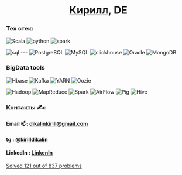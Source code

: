 <h1 align="center"><a href="https://kirilldikalin.github.io/kirilldikalin.io/index.html">Кирилл</a>, DE</h1>

### Тех стек:
![Scala](https://img.shields.io/badge/-Scala-090909?style=for-the-badge&logo=Scala)
![python](https://img.shields.io/badge/-python-090909?style=for-the-badge&logo=python) 
![spark](https://img.shields.io/badge/-spark-090909?style=for-the-badge&logo=spark) 

<!-- ![NumPy](https://img.shields.io/badge/-NumPy-090909?style=for-the-badge&logo=NumPy)
![Pandas](https://img.shields.io/badge/-Pandas-090909?style=for-the-badge&logo=Pandas)
 -->
![sql](https://img.shields.io/badge/-sql-090909?style=for-the-badge&logo=sql) ---
![PostgreSQL](https://img.shields.io/badge/-PostgreSQL-090909?style=for-the-badge&logo=PostgreSQL)
![MySQL](https://img.shields.io/badge/-MySQL-090909?style=for-the-badge&logo=MySQL)
![clickhouse](https://img.shields.io/badge/-clickhouse-090909?style=for-the-badge&logo=clickhouse)
![Oracle](https://img.shields.io/badge/-Oracle-090909?style=for-the-badge&logo=Oracle)
![MongoDB](https://img.shields.io/badge/-MongoDB-090909?style=for-the-badge&logo=MongoDB)

<!-- Остальные языки с которыми я в той или иной мере знаком:

![Java](https://img.shields.io/badge/-java-090909?style=for-the-badge&logo=java) 
![R](https://img.shields.io/badge/-R-090909?style=for-the-badge&logo=R)
![Go](https://img.shields.io/badge/-Go-090909?style=for-the-badge&logo=Go) -->

### BigData tools

![Hbase](https://img.shields.io/badge/-Hbase-090909?style=for-the-badge&logo=Hbase)
![Kafka](https://img.shields.io/badge/-Kafka-090909?style=for-the-badge&logo=Kafka)
![YARN](https://img.shields.io/badge/-YARN-090909?style=for-the-badge&logo=YARN)
![Oozie](https://img.shields.io/badge/-Oozie-090909?style=for-the-badge&logo=Oozie)

![Hadoop](https://img.shields.io/badge/-hadoop-090909?style=for-the-badge&logo=hadoop)
![MapReduce](https://img.shields.io/badge/-MapReduce-090909?style=for-the-badge&logo=MapReduce)
![Spark](https://img.shields.io/badge/-Spark-090909?style=for-the-badge&logo=Spark)
![AirFlow](https://img.shields.io/badge/-AirFlow-090909?style=for-the-badge&logo=AirFlow)
![Pig](https://img.shields.io/badge/-Pig-090909?style=for-the-badge&logo=Pig)
![Hive](https://img.shields.io/badge/-Hive-090909?style=for-the-badge&logo=Hive)

<!-- ### Чем я пользуюсь для работы и исследований:

![VsCode](https://img.shields.io/badge/-vscode-090909?style=for-the-badge&logo=vscode)

![PyCharm](https://img.shields.io/badge/-PyCharm-090909?style=for-the-badge&logo=PyCharm)
![VsCode](https://img.shields.io/badge/-vscode-090909?style=for-the-badge&logo=vscode)
![Docker](https://img.shields.io/badge/-Docker-090909?style=for-the-badge&logo=Docker) -->

### Контакты ✍:

#### Email 📫: dikalinkirill@gmail.com
#### tg : [@kirilldikalin](https://t.me/kirilldikalin)
#### LinkedIn : [LinkenIn](https://www.linkedin.com/in/kirill-dikalin-212069221/)



[Solved 121 out of 837 problems](https://projecteuler.net/)

